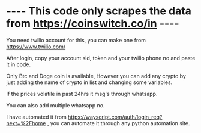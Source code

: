 #
# ---- This code only scrapes the data from https://coinswitch.co/in ----


You need twilio account for this, you can make one from https://www.twilio.com/ 


After login, copy your account sid, token and your twilio phone no and paste it in code.


Only Btc and Doge coin is available, However you can add any crypto by just adding the name of crypto in list and changing some variables.


If the prices volatile in past 24hrs it msg's through whatsapp.


You can also add multiple whatsapp no.


I have automated it from https://wayscript.com/auth/login_req?next=%2Fhome , you can automate it through any python automation site.
